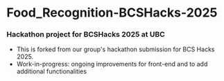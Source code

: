 # Food_Recognition-BCSHacks-2025

### Hackathon project for BCSHacks 2025 at UBC
- This is forked from our group's hackathon submission for BCS Hacks 2025.
- Work-in-progress: ongoing improvements for front-end and to add additional functionalities
